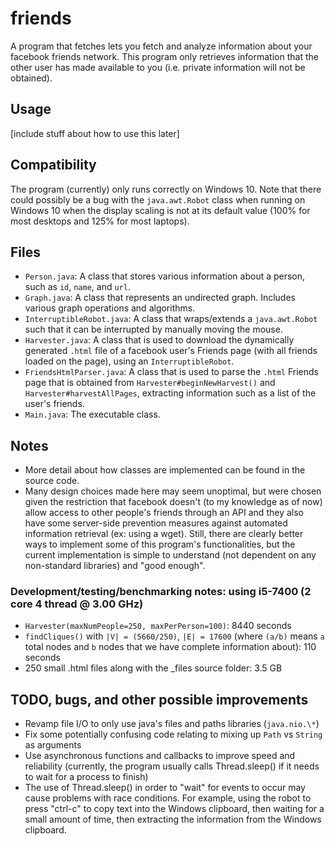 # friends
A program that fetches lets you fetch and analyze information about your facebook friends network. This program only retrieves information that the other user has made available to you (i.e. private information will not be obtained).

## Usage
[include stuff about how to use this later]

## Compatibility
The program (currently) only runs correctly on Windows 10. Note that there could possibly be a bug with the `java.awt.Robot` class when running on Windows 10 when the display scaling is not at its default value (100% for most desktops and 125% for most laptops).

## Files
- `Person.java`: A class that stores various information about a person, such as `id`, `name`, and `url`.
- `Graph.java`: A class that represents an undirected graph. Includes various graph operations and algorithms.
- `InterruptibleRobot.java`: A class that wraps/extends a `java.awt.Robot` such that it can be interrupted by manually moving the mouse.
- `Harvester.java`: A class that is used to download the dynamically generated `.html` file of a facebook user's Friends page (with all friends loaded on the page), using an `InterruptibleRobot`.
- `FriendsHtmlParser.java`: A class that is used to parse the `.html` Friends page that is obtained from `Harvester#beginNewHarvest()` and `Harvester#harvestAllPages`, extracting information such as a list of the user's friends.
- `Main.java`: The executable class.

## Notes
- More detail about how classes are implemented can be found in the source code.
- Many design choices made here may seem unoptimal, but were chosen given the restriction that facebook doesn't (to my knowledge as of now) allow access to other people's friends through an API and they also have some server-side prevention measures against automated information retrieval (ex: using a wget). Still, there are clearly better ways to implement some of this program's functionalities, but the current implementation is simple to understand (not dependent on any non-standard libraries) and "good enough".

### Development/testing/benchmarking notes: using i5-7400 (2 core 4 thread @ 3.00 GHz)
- `Harvester(maxNumPeople=250, maxPerPerson=100)`: 8440 seconds
- `findCliques()` with `|V| = (5660/250)`, `|E| = 17600` (where `(a/b)` means `a` total nodes and `b` nodes that we have complete information about): 110 seconds
- 250 small .html files along with the _files source folder: 3.5 GB

## TODO, bugs, and other possible improvements
- Revamp file I/O to only use java's files and paths libraries (`java.nio.\*`)
- Fix some potentially confusing code relating to mixing up `Path` vs `String` as arguments
- Use asynchronous functions and callbacks to improve speed and reliability (currently, the program usually calls Thread.sleep() if it needs to wait for a process to finish)
- The use of Thread.sleep() in order to "wait" for events to occur may cause problems with race conditions. For example, using the robot to press "ctrl-c" to copy text into the Windows clipboard, then waiting for a small amount of time, then extracting the information from the Windows clipboard.